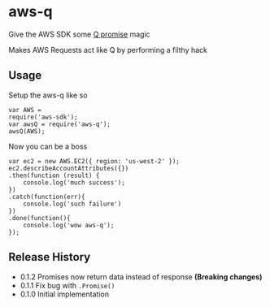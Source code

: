 # aws-q

Give the AWS SDK some [Q promise](https://www.npmjs.org/package/q) magic

Makes AWS Requests act like Q by performing a filthy hack

## Usage

Setup the aws-q like so

    var AWS = 
    require('aws-sdk');
    var awsQ = require('aws-q');
    awsQ(AWS);

Now you can be a boss

    var ec2 = new AWS.EC2({ region: 'us-west-2' });
    ec2.describeAccountAttributes({})
    .then(function (result) {
        console.log('much success');
    })
    .catch(function(err){
        console.log('such failure')
    })
    .done(function(){
        console.log('wow aws-q');
    });

## Release History

- 0.1.2 Promises now return data instead of response **(Breaking changes)**
- 0.1.1 Fix bug with `.Promise()`
- 0.1.0 Initial implementation